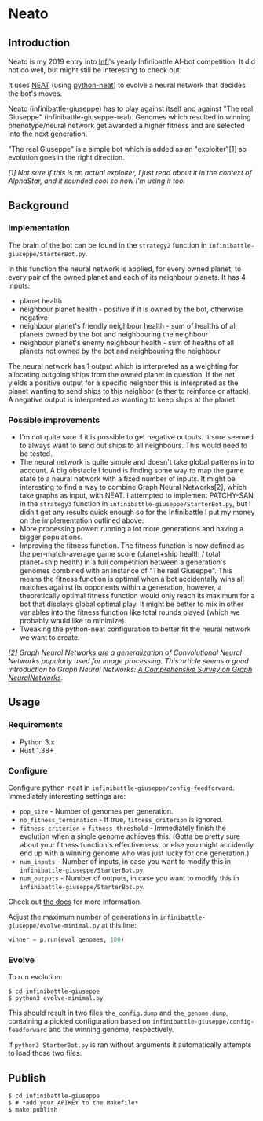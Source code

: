 # Neato

## Introduction

Neato is my 2019 entry into [Infi](https://www.infi.nl)'s yearly Infinibattle AI-bot competition. It did not do well, but might still be interesting to check out.

It uses [NEAT](http://www.cs.ucf.edu/~kstanley/neat.html) (using [python-neat](https://neat-python.readthedocs.io/)) to evolve a neural network that decides the bot's moves.

Neato (infinibattle-giuseppe) has to play against itself and against "The real Giuseppe" (infinibattle-giuseppe-real). Genomes which resulted in winning phenotype/neural network get awarded a higher fitness and are selected into the next generation.

"The real Giuseppe" is a simple bot which is added as an "exploiter"[1] so evolution goes in the right direction.

*[1] Not sure if this is an actual exploiter, I just read about it in the context of AlphaStar, and it sounded cool so now I'm using it too.*

## Background

### Implementation

The brain of the bot can be found in the `strategy2` function in `infinibattle-giuseppe/StarterBot.py`.

In this function the neural network is applied, for every owned planet, to every pair of the owned planet and each of its neighbour planets. It has 4 inputs:

- planet health
- neighbour planet health - positive if it is owned by the bot, otherwise negative
- neighbour planet's friendly neighbour health - sum of healths of all planets owned by the bot and neighbouring the neighbour
- neighbour planet's enemy neighbour health - sum of healths of all planets not owned by the bot and neighbouring the neighbour

The neural network has 1 output which is interpreted as a weighting for allocating outgoing ships from the owned planet in question. If the net yields a positive output for a specific neighbor this is interpreted as the planet wanting to send ships to this neighbor (either to reinforce or attack). A negative output is interpreted as wanting to keep ships at the planet.

### Possible improvements

- I'm not quite sure if it is possible to get negative outputs. It sure seemed to always want to send out ships to all neighbours.  This would need to be tested.
- The neural network is quite simple and doesn't take global patterns in to account. A big obstacle I found is finding some way to map the game state to a neural network with a fixed number of inputs. It might be interesting to find a way to combine Graph Neural Networks[2], which take graphs as input, with NEAT. I attempted to implement PATCHY-SAN in the `strategy3` function in `infinibattle-giuseppe/StarterBot.py`, but I didn't get any results quick enough so for the Infinibattle I put my money on the implementation outlined above.
- More processing power: running a lot more generations and having a bigger populations.
- Improving the fitness function. The fitness function is now defined as the per-match-average game score (planet+ship health / total planet+ship health) in a full competition between a generation's genomes combined with an instance of "The real Giuseppe". This means the fitness function is optimal when a bot accidentally wins all matches against its opponents within a generation, however, a theoretically optimal fitness function would only reach its maximum for a bot that displays global optimal play. It might be better to mix in other variables into the fitness function like total rounds played (which we probably would like to minimize).
- Tweaking the python-neat configuration to better fit the neural network we want to create.

*[2] Graph Neural Networks are a generalization of Convolutional Neural Networks popularly used for image processing. This article seems a good introduction to Graph Neural Networks: [A Comprehensive Survey on Graph NeuralNetworks](https://arxiv.org/pdf/1901.00596.pdf).*

## Usage

### Requirements
- Python 3.x
- Rust 1.38+

### Configure

Configure python-neat in `infinibattle-giuseppe/config-feedforward`. Immediately interesting settings are:

- `pop_size` - Number of genomes per generation.
- `no_fitness_termination` - If true, `fitness_criterion` is ignored.
- `fitness_criterion` + `fitness_threshold` - Immediately finish the evolution when a single genome achieves this. (Gotta be pretty sure about your fitness function's effectiveness, or else you might accidently end up with a winning genome who was just lucky for one generation.)
- `num_inputs` - Number of inputs, in case you want to modify this in `infinibattle-giuseppe/StarterBot.py`.
- `num_outputs` - Number of outputs, in case you want to modify this in `infinibattle-giuseppe/StarterBot.py`.

Check out [the docs](https://neat-python.readthedocs.io/en/latest/config_file.html) for more information.

Adjust the maximum number of generations in `infinibattle-giuseppe/evolve-minimal.py` at this line:
```python
winner = p.run(eval_genomes, 100)
```

### Evolve

To run evolution:

```
$ cd infinibattle-giuseppe
$ python3 evolve-minimal.py 
```
	
This should result in two files `the_config.dump` and `the_genome.dump`, containing a pickled configuration based on `infinibattle-giuseppe/config-feedforward` and the winning genome, respectively.

If `python3 StarterBot.py` is ran without arguments it automatically attempts to load those two files.

## Publish

```
$ cd infinibattle-giuseppe
$ # *add your APIKEY to the Makefile*
$ make publish
```
